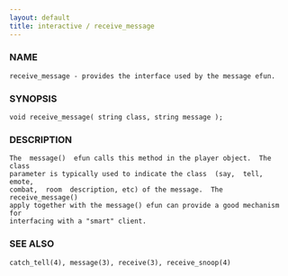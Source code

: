 ```yaml
---
layout: default
title: interactive / receive_message
---
```


### NAME

    receive_message - provides the interface used by the message efun.


### SYNOPSIS

    void receive_message( string class, string message );


### DESCRIPTION

    The  message()  efun calls this method in the player object.  The class
    parameter is typically used to indicate the class  (say,  tell,  emote,
    combat,  room  description, etc) of the message.  The receive_message()
    apply together with the message() efun can provide a good mechanism for
    interfacing with a "smart" client.


### SEE ALSO

    catch_tell(4), message(3), receive(3), receive_snoop(4)
